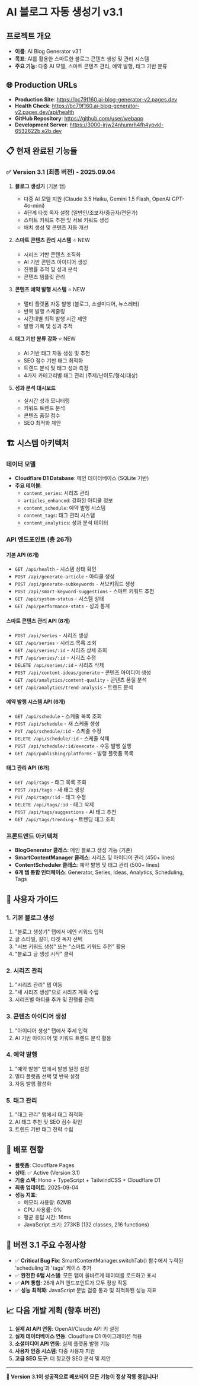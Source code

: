 # AI 블로그 자동 생성기 v3.1

## 프로젝트 개요
- **이름**: AI Blog Generator v3.1
- **목표**: AI를 활용한 스마트한 블로그 콘텐츠 생성 및 관리 시스템
- **주요 기능**: 다중 AI 모델, 스마트 콘텐츠 관리, 예약 발행, 태그 기반 분류

## 🌐 Production URLs
- **Production Site**: https://bc79f160.ai-blog-generator-v2.pages.dev
- **Health Check**: https://bc79f160.ai-blog-generator-v2.pages.dev/api/health
- **GitHub Repository**: https://github.com/user/webapp
- **Development Server**: https://3000-irjw24nhumrh4fh4yovkl-6532622b.e2b.dev

## 📋 현재 완료된 기능들

### ✅ Version 3.1 (최종 버전) - 2025.09.04
1. **블로그 생성기** (기본 탭)
   - 다중 AI 모델 지원 (Claude 3.5 Haiku, Gemini 1.5 Flash, OpenAI GPT-4o-mini)
   - 4단계 타겟 독자 설정 (일반인/초보자/중급자/전문가)
   - 스마트 키워드 추천 및 서브 키워드 생성
   - 배치 생성 및 콘텐츠 자동 개선

2. **스마트 콘텐츠 관리 시스템** ⭐ NEW
   - 시리즈 기반 콘텐츠 조직화
   - AI 기반 콘텐츠 아이디어 생성
   - 진행률 추적 및 성과 분석
   - 콘텐츠 템플릿 관리

3. **콘텐츠 예약 발행 시스템** ⭐ NEW
   - 멀티 플랫폼 자동 발행 (블로그, 소셜미디어, 뉴스레터)
   - 반복 발행 스케줄링
   - 시간대별 최적 발행 시간 제안
   - 발행 기록 및 성과 추적

4. **태그 기반 분류 강화** ⭐ NEW
   - AI 기반 태그 자동 생성 및 추천
   - SEO 점수 기반 태그 최적화
   - 트렌드 분석 및 태그 성과 측정
   - 4가지 카테고리별 태그 관리 (주제/난이도/형식/대상)

5. **성과 분석 대시보드**
   - 실시간 성과 모니터링
   - 키워드 트렌드 분석
   - 콘텐츠 품질 점수
   - SEO 최적화 제안

## 🏗️ 시스템 아키텍처

### 데이터 모델
- **Cloudflare D1 Database**: 메인 데이터베이스 (SQLite 기반)
- **주요 테이블**:
  - `content_series`: 시리즈 관리
  - `articles_enhanced`: 강화된 아티클 정보
  - `content_schedule`: 예약 발행 시스템
  - `content_tags`: 태그 관리 시스템
  - `content_analytics`: 성과 분석 데이터

### API 엔드포인트 (총 26개)
#### 기본 API (6개)
- `GET /api/health` - 시스템 상태 확인
- `POST /api/generate-article` - 아티클 생성
- `POST /api/generate-subkeywords` - 서브키워드 생성
- `POST /api/smart-keyword-suggestions` - 스마트 키워드 추천
- `GET /api/system-status` - 시스템 상태
- `GET /api/performance-stats` - 성과 통계

#### 스마트 콘텐츠 관리 API (8개)
- `POST /api/series` - 시리즈 생성
- `GET /api/series` - 시리즈 목록 조회
- `GET /api/series/:id` - 시리즈 상세 조회
- `PUT /api/series/:id` - 시리즈 수정
- `DELETE /api/series/:id` - 시리즈 삭제
- `POST /api/content-ideas/generate` - 콘텐츠 아이디어 생성
- `GET /api/analytics/content-quality` - 콘텐츠 품질 분석
- `GET /api/analytics/trend-analysis` - 트렌드 분석

#### 예약 발행 시스템 API (6개)
- `GET /api/schedule` - 스케줄 목록 조회
- `POST /api/schedule` - 새 스케줄 생성
- `PUT /api/schedule/:id` - 스케줄 수정
- `DELETE /api/schedule/:id` - 스케줄 삭제
- `POST /api/schedule/:id/execute` - 수동 발행 실행
- `GET /api/publishing/platforms` - 발행 플랫폼 목록

#### 태그 관리 API (6개)
- `GET /api/tags` - 태그 목록 조회
- `POST /api/tags` - 새 태그 생성
- `PUT /api/tags/:id` - 태그 수정
- `DELETE /api/tags/:id` - 태그 삭제
- `POST /api/tags/suggestions` - AI 태그 추천
- `GET /api/tags/trending` - 트렌딩 태그 조회

### 프론트엔드 아키텍처
- **BlogGenerator 클래스**: 메인 블로그 생성 기능 (기존)
- **SmartContentManager 클래스**: 시리즈 및 아이디어 관리 (450+ lines)
- **ContentScheduler 클래스**: 예약 발행 및 태그 관리 (500+ lines)
- **6개 탭 통합 인터페이스**: Generator, Series, Ideas, Analytics, Scheduling, Tags

## 🎯 사용자 가이드

### 1. 기본 블로그 생성
1. "블로그 생성기" 탭에서 메인 키워드 입력
2. 글 스타일, 길이, 타겟 독자 선택
3. "서브 키워드 생성" 또는 "스마트 키워드 추천" 활용
4. "블로그 글 생성 시작" 클릭

### 2. 시리즈 관리
1. "시리즈 관리" 탭 이동
2. "새 시리즈 생성"으로 시리즈 계획 수립
3. 시리즈별 아티클 추가 및 진행률 관리

### 3. 콘텐츠 아이디어 생성
1. "아이디어 생성" 탭에서 주제 입력
2. AI 기반 아이디어 및 키워드 트렌드 분석 활용

### 4. 예약 발행
1. "예약 발행" 탭에서 발행 일정 설정
2. 멀티 플랫폼 선택 및 반복 설정
3. 자동 발행 활성화

### 5. 태그 관리
1. "태그 관리" 탭에서 태그 최적화
2. AI 태그 추천 및 SEO 점수 확인
3. 트렌드 기반 태그 전략 수립

## 🚀 배포 현황
- **플랫폼**: Cloudflare Pages
- **상태**: ✅ Active (Version 3.1)
- **기술 스택**: Hono + TypeScript + TailwindCSS + Cloudflare D1
- **최종 업데이트**: 2025-09-04
- **성능 지표**: 
  - 메모리 사용량: 62MB
  - CPU 사용률: 0%
  - 평균 응답 시간: 16ms
  - JavaScript 크기: 273KB (132 classes, 216 functions)

## 🔧 버전 3.1 주요 수정사항
- ✅ **Critical Bug Fix**: SmartContentManager.switchTab() 함수에서 누락된 'scheduling'과 'tags' 케이스 추가
- ✅ **완전한 6탭 시스템**: 모든 탭이 올바르게 데이터를 로드하고 표시
- ✅ **API 통합**: 26개 API 엔드포인트가 모두 정상 작동
- ✅ **성능 최적화**: JavaScript 문법 검증 통과 및 최적화된 성능 지표

## 📈 다음 개발 계획 (향후 버전)
1. **실제 AI API 연동**: OpenAI/Claude API 키 설정
2. **실제 데이터베이스 연동**: Cloudflare D1 마이그레이션 적용
3. **소셜미디어 API 연동**: 실제 플랫폼 발행 기능
4. **사용자 인증 시스템**: 다중 사용자 지원
5. **고급 SEO 도구**: 더 정교한 SEO 분석 및 제안

---

**🎉 Version 3.1이 성공적으로 배포되어 모든 기능이 정상 작동 중입니다!**